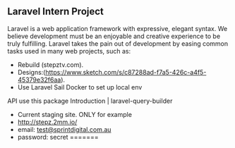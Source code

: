 ## Laravel Intern Project

Laravel is a web application framework with expressive, elegant syntax. We believe development must be an enjoyable and creative experience to be truly fulfilling. Laravel takes the pain out of development by easing common tasks used in many web projects, such as:

- Rebuild (stepztv.com).
- Designs:(https://www.sketch.com/s/c87288ad-f7a5-426c-a4f5-45379e32f6aa).
- Use Laravel Sail Docker to set up local env

API use this package Introduction | laravel-query-builder 

- Current staging site. ONLY for example
- http://stepz.2mm.io/
- email: test@sprintdigital.com.au
- password: secret
=======

